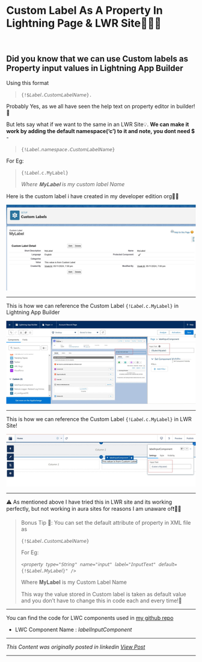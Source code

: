 # Custom Label As A Property In Lightning Page & LWR Site🔖🔖🔖

&nbsp;  
 
## Did you know that we can use Custom labels as Property input values in Lightning App Builder 

Using this format

> ```{!$𝘓𝘢𝘣𝘦𝘭.𝘊𝘶𝘴𝘵𝘰𝘮𝘓𝘢𝘣𝘦𝘭𝘕𝘢𝘮𝘦}. ```


Probably Yes, as we all have seen the help text on property editor in builder! 🔖
 
But lets say what if we want to the same in an LWR Site💡. **We can make it work by adding the default namespace(‘c’) to it and note, you dont need $** - 
> ```{!𝘓𝘢𝘣𝘦𝘭.𝘯𝘢𝘮𝘦𝘴𝘱𝘢𝘤𝘦.𝘊𝘶𝘴𝘵𝘰𝘮𝘓𝘢𝘣𝘦𝘭𝘕𝘢𝘮𝘦}```

For Eg:
>```{!𝘓𝘢𝘣𝘦𝘭.c.MyLabel}```
>
>*Where 𝐌𝐲𝐋𝐚𝐛𝐞𝐥 is my custom label Name*


 Here is the custom label i have created in my developer edition org👨‍💻


![Image 3](/images/p1_3.jpg)


***

This is how we can reference the Custom Label ```{!𝘓𝘢𝘣𝘦𝘭.c.MyLabel}``` in Lightning App Builder


![Image 2](/images/p1_1.jpg)


***


This is how we can reference the Custom Label ```{!𝘓𝘢𝘣𝘦𝘭.c.MyLabel}``` in LWR Site!


![Image 2](/images/p1_2.jpg)

***
 
⚠ As mentioned above I have tried this in LWR site and its working perfectly, but not working in aura sites for reasons I am unaware of❗🤷‍♂️

>Bonus Tip 🎯: You can set the default attribute of property in XML file as 
>
>  ```{!$𝘓𝘢𝘣𝘦𝘭.𝘊𝘶𝘴𝘵𝘰𝘮𝘓𝘢𝘣𝘦𝘭𝘕𝘢𝘮𝘦}```
>
>For Eg:
>
>```<𝘱𝘳𝘰𝘱𝘦𝘳𝘵𝘺 𝘵𝘺𝘱𝘦="𝘚𝘵𝘳𝘪𝘯𝘨" 𝘯𝘢𝘮𝘦="𝘪𝘯𝘱𝘶𝘵" 𝘭𝘢𝘣𝘦𝘭="𝘐𝘯𝘱𝘶𝘵𝘛𝘦𝘹𝘵" 𝘥𝘦𝘧𝘢𝘶𝘭𝘵={!$𝘓𝘢𝘣𝘦𝘭.𝘔𝘺𝘓𝘢𝘣𝘦𝘭}" />```
>
>Where 𝐌𝐲𝐋𝐚𝐛𝐞𝐥 is my Custom Label Name 
>
>This way the value stored in Custom label is taken as default value and you don’t have to change this in code each and every time!🚀

***


You can find the code for LWC components used in [my github repo](https://lnkd.in/gJuqNBg8)
- LWC Component Name : *labelInputComponent*

***

*This Content was originally posted in linkedin [View Post](https://www.linkedin.com/posts/vivekvismayam_lwc-property-builder-activity-7259568748183879680-WEhL?utm_source=social_share_send&utm_medium=member_desktop_web&rcm=ACoAAA_bVqsB5ZA6FQt9Rk3q8WfamtkMsTNLxRo)*

***
